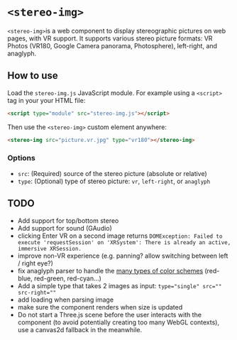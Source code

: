 # `<stereo-img>`

`<stereo-img>`is a web component to display stereographic pictures on web pages, with VR support.
It supports various stereo picture formats: VR Photos (VR180, Google Camera panorama, Photosphere), left-right, and anaglyph.

## How to use

Load the `stereo-img.js` JavaScript module. For example using a `<script>` tag in your your HTML file:

```html
<script type="module" src="stereo-img.js"></script>
```

Then use the `<stereo-img>` custom element anywhere:

```html
<stereo-img src="picture.vr.jpg" type="vr180"></stereo-img>
```


### Options

* `src`: (Required) source of the stereo picture (absolute or relative)
* `type`: (Optional) type of stereo picture: `vr`, `left-right`, or `anaglyph`

## TODO

- Add support for top/bottom stereo
- Add support for sound (GAudio)
- clicking Enter VR on a second image returns `DOMException: Failed to execute 'requestSession' on 'XRSystem': There is already an active, immersive XRSession.`  
- improve non-VR experience (e.g. panning? allow switching between left / right eye?)
- fix anaglyph parser to handle the [many types of color schemes](https://en.wikipedia.org/wiki/Anaglyph_3D#Stereo_conversion_(single_2D_image_to_3D)) (red-blue, red-green, red-cyan...)
- Add a simple type that takes 2 images as input: `type="single" src="" src-right=""`
- add loading when parsing image
- make sure the component renders when size is updated
- Do not start a Three.js scene before the user interacts with the component (to avoid potentially creating too many WebGL contexts), use a canvas2d fallback in the meanwhile.

